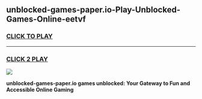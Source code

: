
## unblocked-games-paper.io-Play-Unblocked-Games-Online-eetvf
<h3>
<a href="https://premium76.site?title=unblocked-games-paper.io&ref=24A">CLICK TO PLAY</a></h3>
<hr>

<h3>
<a href="https://premium76.site?title=unblocked-games-paper.io&ref=24A">CLICK 2 PLAY</a>
  
</h3>

<a href="https://premium76.site?title=unblocked-games-paper.io&ref=24A"><img src="https://clearcache.store/games.png"></a>


**unblocked-games-paper.io games unblocked: Your Gateway to Fun and Accessible Online Gaming**
